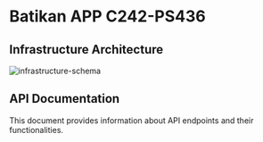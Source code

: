 # Batikan APP C242-PS436

## Infrastructure Architecture

![infrastructure-schema](https://github.com/user-attachments/assets/4f32b7d0-f464-47ac-9066-944a7da4c6c1)

## API Documentation

This document provides information about API endpoints and their functionalities.
